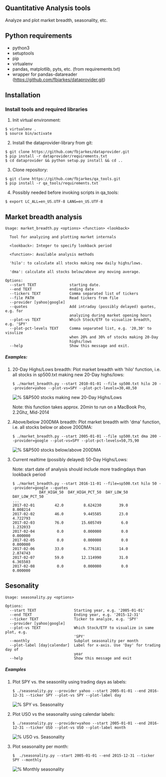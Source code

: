 ## Quantitative Analysis tools

Analyze and plot market breadth, seasonality, etc.

## Python requirements 
* python3
* setuptools
* pip
* virtualenv
* pandas, matplotlib, pyts, etc. (from requirements.txt)
* wrapper for pandas-datareader (https://github.com/fbjarkes/dataprovider.git)

## Installation
### Install tools and required libraries
1. Init virtual environment:
```
$ virtualenv .
$ source bin/activate
```
2. Install the dataprovider-library from git: 
```
$ git clone https://github.com/fbjarkes/dataprovider.git
$ pip install -r dataprovider/requirements.txt
$ cd dataprovider && python setup.py install && cd ..
```
3. Clone repository:
```
$ git clone https://github.com/fbjarkes/qa_tools.git
$ pip install -r qa_tools/requirements.txt
```
4. Possibly needed before invoking scripts in qa_tools:
```
$ export LC_ALL=en_US.UTF-8 LANG=en_US.UTF-8
```

## Market breadth analysis
```
Usage: market_breadth.py <options> <function> <lookback>

  Tool for analyzing and plotting market internals

  <lookback>: Integer to specify lookback period

  <function>: Available analysis methods

  'hilo': to calculate all stocks making new daily highs/lows.

  'dma': calculate all stocks below/above any moving average.

Options:
  --start TEXT               starting date.
  --end TEXT                 ending date
  --tickers TEXT             Comma separated list of tickers
  --file PATH                Read tickers from file
  --provider [yahoo|google]
  --quotes                   Add intraday (possibly delayed) quotes, e.g. for
                             analyzing during market opening hours
  --plot-vs TEXT             Which Stock/ETF to visualize breadth, e.g. 'SPY'
  --plot-pct-levels TEXT     Comma separated list, e.g. '20,30' to visulize
                             when 20% and 30% of stocks making 20-Day
                             highs/lows
  --help                     Show this message and exit.
```

##### Examples:

1. 20-Day Highs/Lows breadth: 
    Plot market breadth with 'hilo' function, i.e. all stocks in sp500.txt making new 20-Day highs/lows:
    ```
    $ ./market_breadth.py --start 2010-01-01 --file sp500.txt hilo 20 --provider=yahoo --plot-vs=SPY --plot-pct-levels=30,40,50
    ```
    ![% S&P500 stocks making new 20-Day Highs/Lows](images/sp500_20hilo_2.png)
    
    Note: this function takes approx. 20min to run on a MacBook Pro, 2.2Ghz, Mid-2014


2. Above/below 200DMA breadth: 
    Plot market breadth with 'dma' function, i.e. all stocks below or above 200DMA:
    ```
    $ ./market_breadth.py --start 2005-01-01 --file sp500.txt dma 200 --provider=google --plot-vs=SPY --plot-pct-levels=50,75,90
    ```
    ![% S&P500 stocks below/above 200DMA](images/sp500_200dma.png)


3. Current realtime (possibly delayed) 50-Day Highs/Lows:
    
    Note: start date of analysis should include more tradingdays than lookback period
    ```
    $ ./market_breadth.py --start 2016-11-01 --file=sp500.txt hilo 50 --provider=google --quotes
                DAY_HIGH_50  DAY_HIGH_PCT_50  DAY_LOW_50  DAY_LOW_PCT_50
    ...
    2017-02-01         42.0         8.624230        39.0        8.008214
    2017-02-02         46.0         9.445585        23.0        4.722793
    2017-02-03         76.0        15.605749         6.0        1.232033
    2017-02-04          0.0         0.000000         0.0        0.000000
    2017-02-05          0.0         0.000000         0.0        0.000000
    2017-02-06         33.0         6.776181        14.0        2.874743
    2017-02-07         59.0        12.114990        31.0        6.365503
    2017-02-08          0.0         0.000000         0.0        0.000000
    
    ```
    
## Sesonality
```
Usage: seasonality.py <options>

Options:
  --start TEXT                 Starting year, e.g. '2005-01-01'
  --end TEXT                   Ending year, e.g. '2015-12-31'
  --ticker TEXT                Ticker to analyze, e.g. 'SPY'
  --provider [yahoo|google]
  --plot-vs TEXT               Which Stock/ETF to visualize in same plot, e.g.
                               'SPY'
  --monthly                    Subplot seasonality per month
  --plot-label [day|calendar]  Label for x-axis. Use 'Day' for trading day of
                               year
  --help                       Show this message and exit
```
##### Examples
1. Plot SPY vs. the seasonlity using trading days as labels: 
    ```
    $ ./seasonality.py --provider yahoo --start 2005-01-01 --end 2016-12-31 --ticker SPY --plot-vs SPY --plot-label day
    ```
    ![% SPY vs. Seasonality](images/spy_seasonality.png)
    
2. Plot USO vs the seasonality using calendar labels:
    ```
    $ ./seasonality.py --provider=yahoo --start 2005-01-01 --end 2016-12-31 --ticker USO --plot-vs USO --plot-label month
    ```
    ![% USO vs. Seasonality](images/uso_seasonality.png)
    
3. Plot seasonality per month:
    ```
    $  ./seasonality.py --start 2005-01-01 --end 2015-12-31 --ticker SPY --monthly
    ```
    ![% Monthly seasonality](images/spy_seasonality_monthly.png)
        
       